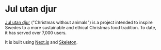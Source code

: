 # Jul utan djur

[Jul utan djur](https://julutandjur.se) ("Christmas without animals") is a project intended to inspire Swedes to a more sustainable and ethical Christmas food tradition. To date, it has served over 7,000 users.

It is built using [Next.js](https://nextjs.org) and [Skeleton](http://getskeleton.com).
